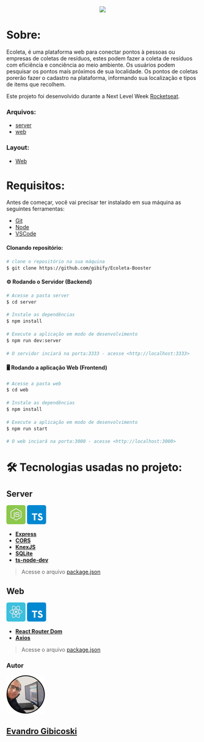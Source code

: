 <div align="center">
<img src="https://github.com/gibifyOfficial/Ecoleta-Booster--01/blob/master/server/public/assets/Capa.png" />
</div>

  # Sobre:
  Ecoleta, é uma plataforma web para conectar pontos à pessoas ou empresas de coletas de resíduos, estes podem fazer a coleta de resíduos com eficiência e conciência ao meio ambiente. Os usuários podem pesquisar os pontos maís próximos de sua localidade. Os pontos de coletas porerão fazer o cadastro na plataforma, informando sua localização e tipos de items que recolhem.
  
  
 Este projeto foi desenvolvido durante a Next Level Week [Rocketseat](https://rocketseat.com.br/).

 ### Arquivos:
* [server](https://github.com/gibify/Ecoleta-Booster/tree/master/server)
* [web](https://github.com/gibify/Ecoleta-Booster/tree/master/web)


 ### Layout:
 
 * [Web](https://www.figma.com/file/9TlOcj6l7D05fZhU12xWT3/Ecoleta-(Booster)?node-id=0%3A1)
 
 
 
 # Requisitos:

Antes de começar, você vai precisar ter instalado em sua máquina as seguintes ferramentas:
* [Git](https://git-scm.com) 
* [Node](https://nodejs.org/en/) 
* [VSCode](https://code.visualstudio.com/)


 #### Clonando repositório:

```bash
# clone o repositório na sua máquina
$ git clone https://github.com/gibify/Ecoleta-Booster
```

 #### ⚙️ Rodando o Servidor (Backend) 

```bash
# Acesse a pasta server
$ cd server

# Instale as dependências
$ npm install

# Execute a aplicação em modo de desenvolvimento
$ npm run dev:server 

# O servidor inciará na porta:3333 - acesse <http://localhost:3333> 
```


#### 🖥️ Rodando a aplicação Web (Frontend) 

```bash
# Acesse a pasta web
$ cd web

# Instale as dependências
$ npm install 

# Execute a aplicação em modo de desenvolvimento
$ npm run start 

# O web inciará na porta:3000 - acesse <http://localhost:3000>
```

 # 🛠 Tecnologias usadas no projeto:
 
## Server  
[![](https://github.com/gibify/Proffy/blob/master/Web/public/node%201.png)](https://nodejs.org/en/)   [![](https://github.com/gibify/Proffy/blob/master/Web/public/typescript%201.png)](https://www.typescriptlang.org/)

-   **[Express](https://expressjs.com/)**
-   **[CORS](https://expressjs.com/en/resources/middleware/cors.html)**
-   **[KnexJS](http://knexjs.org/)**
-   **[SQLite](https://github.com/mapbox/node-sqlite3)**
-   **[ts-node-dev](https://github.com/TypeStrong/ts-node)**

> Acesse o arquivo  [package.json](https://github.com/gibify/Ecoleta-Booster/blob/master/server/package.json)


## Web
[![](https://github.com/gibify/Proffy/blob/master/Web/public/reactjs%201.png)](https://reactjs.org/)    [![](https://github.com/gibify/Proffy/blob/master/Web/public/typescript%201.png)](https://www.typescriptlang.org/)

-   **[React Router Dom](https://github.com/ReactTraining/react-router/tree/master/packages/react-router-dom)**
-   **[Axios](https://www.npmjs.com/package/axios)**

> Acesse o arquivo  [package.json](https://github.com/gibify/Ecoleta-Booster/blob/master/web/package.json)


### Autor

![](https://github.com/gibify/Proffy/blob/master/Web/20200730_094509%5B1%5D%201.png)
## [Evandro Gibicoski](https://github.com/gibify)

